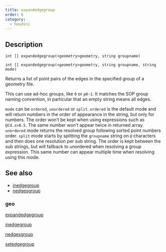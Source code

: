 ```yaml
---
title: expandedgegroup
order: 6
category:
  - houdini
---
```


## Description

`int [] expandedgegroup(<geometry>geometry, string groupname)`

`int [] expandedgegroup(<geometry>geometry, string groupname, string mode)`

Returns a list of point pairs of the edges in the specified group of a
geometry file.

This can use ad-hoc groups, like `0` or `p0-1`. It matches the SOP group
naming convention, in particular that an empty string means all edges.

`mode` can be `ordered`, `unordered` or `split`. `ordered` is the default mode
and will return numbers in the order of appearance in the string, but only for
numbers. The order won’t be kept when using expressions such as `@Cd.x>0.5`.
The same number won’t appear twice in returned array. `unordered` mode returns
the resolved group following sorted point numbers order. `split` mode starts
by splitting the `groupname` string on `@` characters and then does one
resolution per sub string. The order is kept between the sub strings, but will
fallback to unordered when resolving a group expression. This same number can
appear multiple time when resolving using this mode.

## See also

- [inedgegroup](inedgegroup.html)
- [nedgesgroup](nedgesgroup.html)

### geo

[expandedgegroup](expandedgegroup.html)

[inedgegroup](inedgegroup.html)

[nedgesgroup](nedgesgroup.html)

[setedgegroup](setedgegroup.html)
